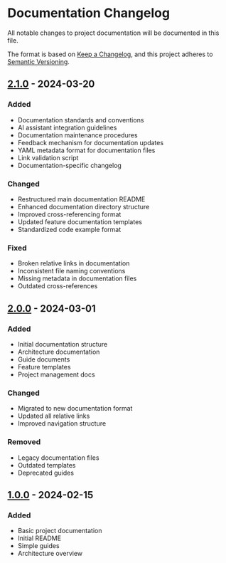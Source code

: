 # Documentation Changelog

All notable changes to project documentation will be documented in this file.

The format is based on [Keep a Changelog](https://keepachangelog.com/en/1.0.0/),
and this project adheres to [Semantic Versioning](https://semver.org/spec/v2.0.0.html).

## [2.1.0] - 2024-03-20

### Added
- Documentation standards and conventions
- AI assistant integration guidelines
- Documentation maintenance procedures
- Feedback mechanism for documentation updates
- YAML metadata format for documentation files
- Link validation script
- Documentation-specific changelog

### Changed
- Restructured main documentation README
- Enhanced documentation directory structure
- Improved cross-referencing format
- Updated feature documentation templates
- Standardized code example format

### Fixed
- Broken relative links in documentation
- Inconsistent file naming conventions
- Missing metadata in documentation files
- Outdated cross-references

## [2.0.0] - 2024-03-01

### Added
- Initial documentation structure
- Architecture documentation
- Guide documents
- Feature templates
- Project management docs

### Changed
- Migrated to new documentation format
- Updated all relative links
- Improved navigation structure

### Removed
- Legacy documentation files
- Outdated templates
- Deprecated guides

## [1.0.0] - 2024-02-15

### Added
- Basic project documentation
- Initial README
- Simple guides
- Architecture overview

[2.1.0]: https://github.com/username/soccer-prediction/compare/docs-v2.0.0...docs-v2.1.0
[2.0.0]: https://github.com/username/soccer-prediction/compare/docs-v1.0.0...docs-v2.0.0
[1.0.0]: https://github.com/username/soccer-prediction/releases/tag/docs-v1.0.0 